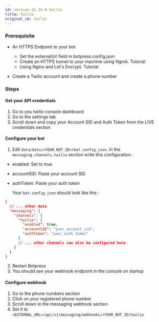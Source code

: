 ```yaml
---
id: version-12.24.0-twilio
title: Twilio
original_id: twilio
---
```


### Prerequisite

- An HTTPS Endpoint to your bot

  - Set the externalUrl field in botpress.config.json
  - Create an HTTPS tunnel to your machine using Ngrok. Tutorial
  - Using Nginx and Let's Encrypt. Tutorial

- Create a Twilio account and create a phone number

### Steps

#### Get your API credentials

1. Go to you twilio console dashboard
2. Go to the settings tab
3. Scroll down and copy your Account SID and Auth Token from the LIVE credentials section

#### Configure your bot

1. Edit `data/bots/<YOUR_BOT_ID>/bot.config.json`. In the `messaging.channels.twilio` section write this configuration :

- enabled: Set to true
- accountSID: Paste your account SID
- authToken: Paste your auth token

  Your `bot.config.json` should look like this :

```json
{
  // ... other data
  "messaging": {
    "channels": {
      "twilio": {
        "enabled": true,
        "accountSID": "your_account_sid",
        "authToken": "your_auth_token"
      }
      // ... other channels can also be configured here
    }
  }
}
```

2. Restart Botpress
3. You should see your webhook endpoint in the console on startup

#### Configure webhook

1. Go to the phone numbers section
2. Click on your registered phone number
3. Scroll down to the messaging webhook section
4. Set it to `<EXTERNAL_URL>/api/v1/messaging/webhooks/<YOUR_BOT_ID/twilio`

